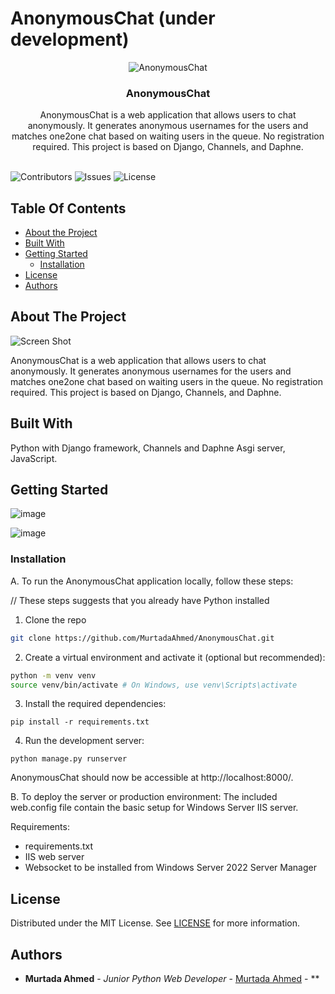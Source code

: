 # AnonymousChat (under development)
<p align="center">
  <img src="https://github.com/MurtadaAhmed/AnonymousChat/assets/108568451/b188eff9-8d8c-4e30-9d81-ddf9716add2d" alt="AnonymousChat" />
</p>

<p align="center">
  

  <h3 align="center">AnonymousChat</h3>

  <p align="center">
    AnonymousChat is a web application that allows users to chat anonymously. It generates anonymous usernames for the users and matches one2one chat based on waiting users in the queue. No registration required. This project is based on Django, Channels, and Daphne.
    <br/>
    <br/>
  
  </p>
</p>

![Contributors](https://img.shields.io/github/contributors/MurtadaAhmed/AnonymousChat?color=dark-green) ![Issues](https://img.shields.io/github/issues/MurtadaAhmed/AnonymousChat) ![License](https://img.shields.io/github/license/MurtadaAhmed/AnonymousChat) 

## Table Of Contents

* [About the Project](#about-the-project)
* [Built With](#built-with)
* [Getting Started](#getting-started)
  * [Installation](#installation)
* [License](#license)
* [Authors](#authors)

## About The Project

![Screen Shot](images/screenshot.png)

AnonymousChat is a web application that allows users to chat anonymously. It generates anonymous usernames for the users and matches one2one chat based on waiting users in the queue. No registration required. This project is based on Django, Channels, and Daphne. 

## Built With

Python with Django framework, Channels and Daphne Asgi server, JavaScript.

## Getting Started

![image](https://github.com/MurtadaAhmed/AnonymousChat/assets/108568451/ff39d8c4-a18b-463e-8f98-6c49423bd8b0)

![image](https://github.com/MurtadaAhmed/AnonymousChat/assets/108568451/050c6400-8783-46f7-8f0a-fdbd3e78cdf5)


### Installation

A. To run the AnonymousChat application locally, follow these steps:

// These steps suggests that you already have Python installed

1. Clone the repo

```sh
git clone https://github.com/MurtadaAhmed/AnonymousChat.git
```

2. Create a virtual environment and activate it (optional but recommended):

```sh
python -m venv venv
source venv/bin/activate # On Windows, use venv\Scripts\activate
```

3. Install the required dependencies:

```
pip install -r requirements.txt
```

4. Run the development server:
```
python manage.py runserver
```

AnonymousChat should now be accessible at http://localhost:8000/.

B. To deploy the server or production environment:
The included web.config file contain the basic setup for Windows Server IIS server.

Requirements:
- requirements.txt
- IIS web server
- Websocket to be installed from Windows Server 2022 Server Manager

## License

Distributed under the MIT License. See [LICENSE](https://github.com/MurtadaAhmed/AnonymousChat/blob/main/LICENSE.md) for more information.

## Authors

* **Murtada Ahmed** - *Junior Python Web Developer* - [Murtada Ahmed](https://github.com/MurtadaAhmed) - **
